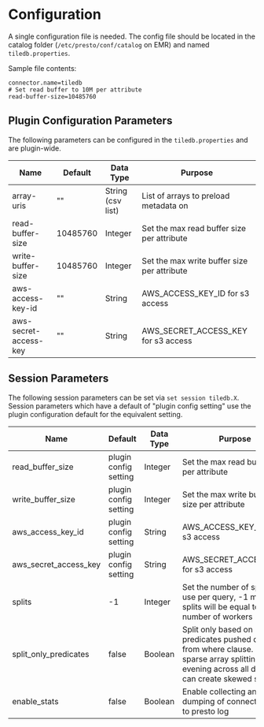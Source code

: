 # Configuration

A single configuration file is needed. The config file should be located in
the catalog folder (`/etc/presto/conf/catalog` on EMR) and named `tiledb.properties`.

Sample file contents:
```
connector.name=tiledb
# Set read buffer to 10M per attribute
read-buffer-size=10485760
```

## Plugin Configuration Parameters

The following parameters can be configured in the `tiledb.properties` and are
plugin-wide.

| Name | Default | Data Type | Purpose |
| ---- | ------- | --------- | ------- |
| array-uris | "" | String (csv list) | List of arrays to preload metadata on |
| read-buffer-size | 10485760 | Integer | Set the max read buffer size per attribute |
| write-buffer-size | 10485760 | Integer | Set the max write buffer size per attribute |
| aws-access-key-id | "" | String | AWS_ACCESS_KEY_ID for s3 access |
| aws-secret-access-key | "" | String | AWS_SECRET_ACCESS_KEY for s3 access |


## Session Parameters

The following session parameters can be set via `set session tiledb.X`.
Session parameters which have a default of "plugin config setting" use
the plugin configuration default for the equivalent setting.

| Name | Default | Data Type | Purpose |
| ---- | ------- | --------- | ------- |
| read_buffer_size | plugin config setting | Integer | Set the max read buffer size per attribute |
| write_buffer_size | plugin config setting  | Integer | Set the max write buffer size per attribute |
| aws_access_key_id | plugin config setting  | String | AWS_ACCESS_KEY_ID for s3 access |
| aws_secret_access_key | plugin config setting  | String | AWS_SECRET_ACCESS_KEY for s3 access |
| splits | -1 | Integer | Set the number of splits to use per query, -1 means splits will be equal to number of workers |
| split_only_predicates | false | Boolean | Split only based on predicates pushed down from where clause. For sparse array splitting evening across all domains can create skewed splits |
| enable_stats | false | Boolean | Enable collecting and dumping of connector stats to presto log |

